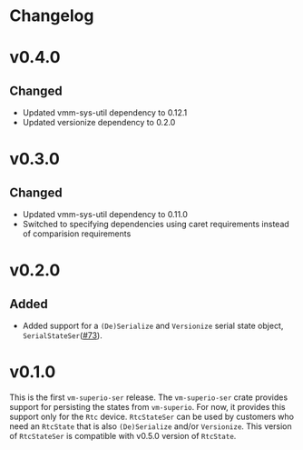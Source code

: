 # Changelog

# v0.4.0

## Changed

- Updated vmm-sys-util dependency to 0.12.1
- Updated versionize dependency to 0.2.0

# v0.3.0

## Changed

- Updated vmm-sys-util dependency to 0.11.0
- Switched to specifying dependencies using caret requirements
  instead of comparision requirements

# v0.2.0

## Added

- Added support for a `(De)Serialize` and `Versionize` serial state object,
  `SerialStateSer`([#73](https://github.com/rust-vmm/vm-superio/pull/73)).

# v0.1.0

This is the first `vm-superio-ser` release.
The `vm-superio-ser` crate provides support for persisting the states from
`vm-superio`. For now, it provides this support only for the `Rtc` device.
`RtcStateSer` can be used by customers who need an `RtcState` that is also
`(De)Serialize` and/or `Versionize`.
This version of `RtcStateSer` is compatible with v0.5.0 version of `RtcState`.
